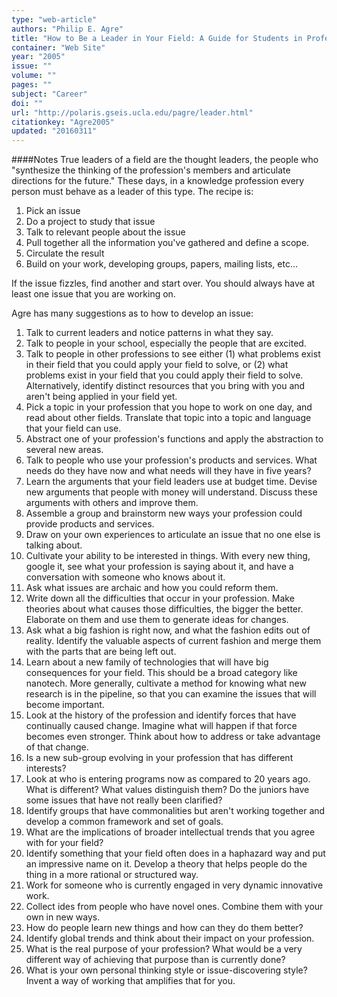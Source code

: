 ```yaml
---
type: "web-article"
authors: "Philip E. Agre"
title: "How to Be a Leader in Your Field: A Guide for Students in Professional Schools"
container: "Web Site"
year: "2005"
issue: ""
volume: ""
pages: ""
subject: "Career"
doi: ""
url: "http://polaris.gseis.ucla.edu/pagre/leader.html"
citationkey: "Agre2005"
updated: "20160311"
---
```


####Notes
True leaders of a field are the thought leaders, the people who "synthesize the thinking of the profession's members and articulate directions for the future." These days, in a knowledge profession every person must behave as a leader of this type. The recipe is:

1. Pick an issue 
2. Do a project to study that issue
3. Talk to relevant people about the issue
4. Pull together all the information you've gathered and define a scope.
5. Circulate the result
6. Build on your work, developing groups, papers, mailing lists, etc...

If the issue fizzles, find another and start over. You should always have at least one issue that you are working on.

Agre has many suggestions as to how to develop an issue:

1. Talk to current leaders and notice patterns in what they say.
2. Talk to people in your school, especially the people that are excited.
3. Talk to people in other professions to see either (1) what problems exist in their field that you could apply your field to solve, or (2) what problems exist in your field that you could apply their field to solve. Alternatively, identify distinct resources that you bring with you and aren't being applied in your field yet.
4. Pick a topic in your profession that you hope to work on one day, and read about other fields. Translate that topic into a topic and language that your field can use.
5. Abstract one of your profession's functions and apply the abstraction to several new areas.
6. Talk to people who use your profession's products and services. What needs do they have now and what needs will they have in five years?
7. Learn the arguments that your field leaders use at budget time. Devise new arguments that people with money will understand. Discuss these arguments with others and improve them.
8. Assemble a group and brainstorm new ways your profession could provide products and services.
9. Draw on your own experiences to articulate an issue that no one else is talking about.
10. Cultivate your ability to be interested in things. With every new thing, google it, see what your profession is saying about it, and have a conversation with someone who knows about it.
11. Ask what issues are archaic and how you could reform them.
12. Write down all the difficulties that occur in your profession. Make theories about what causes those difficulties, the bigger the better. Elaborate on them and use them to generate ideas for changes.
13. Ask what a big fashion is right now, and what the fashion edits out of reality. Identify the valuable aspects of current fashion and merge them with the parts that are being left out.
14. Learn about a new family of technologies that will have big consequences for your field. This should be a broad category like nanotech. More generally, cultivate a method for knowing what new research is in the pipeline, so that you can examine the issues that will become important.
15. Look at the history of the profession and identify forces that have continually caused change. Imagine what will happen if that force becomes even stronger. Think about how to address or take advantage of that change.
16. Is a new sub-group evolving in your profession that has different interests?
17. Look at who is entering programs now as compared to 20 years ago. What is different? What values distinguish them? Do the juniors have some issues that have not really been clarified?
18. Identify groups that have commonalities but aren't working together and develop a common framework and set of goals.
19. What are the implications of broader intellectual trends that you agree with for your field?
20. Identify something that your field often does in a haphazard way and put an impressive name on it. Develop a theory that helps people do the thing in a more rational or structured way.
21. Work for someone who is currently engaged in very dynamic innovative work.
22. Collect ides from people who have novel ones. Combine them with your own in new ways.
23. How do people learn new things and how can they do them better?
24. Identify global trends and think about their impact on your profession.
25. What is the real purpose of your profession? What would be a very different way of achieving that purpose than is currently done?
26. What is your own personal thinking style or issue-discovering style? Invent a way of working that amplifies that for you.